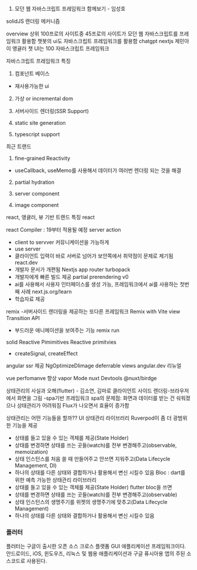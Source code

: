 1. 모던 웹 자바스크립트 프레임워크 함께보기 - 임성호

solidJS 랜더링 메커니즘

overview
상위 100프로의 사이트중 45프로의 사이트가 모던 웹 자바스크립트를 프레임워크 활용함
챗봇의 ui도 자바스크립트 프레임워크를 활용함 chatgpt nextjs 제민아이 앵귤러
챗 UI는 100 자바스크립트 프레임워크

자바스크립트 프레임워크 특징
1. 컴포넌트 베이스 
- 재사용가능한 ui

2. 가상 or incremental dom

3. 서버사이드 렌더링(SSR Support)

4. static site generation 

5. typescript support 

최근 트랜드
1. fine-grained Reactivity
- useCallback, useMemo를 사용해서 데이터가 여러번 렌더링 되는 것을 해결

2. partial hydration 

3. server component 

4. image component 

react, 앵귤러, 뷰 기반 트랜드 특징
react

react Compiler : 19부터 적용될 예정
server action 
- client to servver 커뮤니케이션을 가능하게
- use server
- 클라이언트 입력이 바로 서버로 넘어가 보안쪽에서 취약점이 문제로 제기됨
react.dev 
- 개발자 문서가 개편됨
Nextjs
app router
turbopack 
- 개발자에게 빠른 빌드 제공
partial prerendering 
v0
- ai를 사용해서 사용자 인터페이스를 생성 가능, 프레임워크에서 ai를 사용하는 첫번째 사례
next.js.org/learn
- 학습자료 제공

remix
-서버사이드 렌더링을 제공하는 또다른 프레임워크
Remix with Vite
view Transition API
- 부드러운 애니메이션을 보여주는 기능
remix run

solid
Reactive Pimimitives
Reactive primitvies
- createSignal, createEffect

angular
ssr 제공
NgOptimizeDlimage
deferrable views
angular.dev 리뉴얼

vue
perfomanve 향상
vapor Mode
nuxt Devtools
@nuxt/birdge

상태관리의 사실과 오해(flutter) - 김소연, 김마로
클라이언트 사이드 렌더링-브라우저에서 화면을 그림 -spa기반 프레임워크
spa의 문제점: 화면과 데이터를 받는 건 숴워졌으나 상태관리가 어려워짐
Flux가 나오면서 효율이 증가함

상태관리는 어떤 기능들을 할까??
UI 상태관리 라이브러리
Ruverpod이 좀 더 광범위한 기능을 제공
- 상태를 들고 있을 수 있는 객체를 제공(State Holder)
- 상태를 변경하면 상태를 쓰는 곳들(watch)를 전부 변경해주고(observable, memoization)
- 상태 인스턴스를 처음 쓸 때 만들어주고 안쓰면 지워주고(Data Lifecycle Management, DI)
- 하나의 상태를 다른 상태와 결합하거나 활용해서 변신 시킬수 있음
Bloc : dart를 위한 예측 가능한 상태관리 라이브러리
- 상태를 들고 있을 수 있는 객체를 제공(State Holder)
flutter bloc을 쓰면
- 상태를 변경하면 상태를 쓰는 곳들(watch)를 전부 변경해주고(observable)
- 상태 인스턴스의 생명주기를 위젯의 생명주기에 맞추고(Data Lifecycle Management)
- 하나의 상태를 다른 상태와 결합하거나 활용해서 변신 시킬수 있음

### 플러터
플러터는 구글이 출시한 오픈 소스 크로스 플랫폼 GUI 애플리케이션 프레임워크이다. 안드로이드, iOS, 윈도우즈, 리눅스 및 웹용 애플리케이션과 구글 퓨시아용 앱의 주된 소스코드로 사용된다. 






